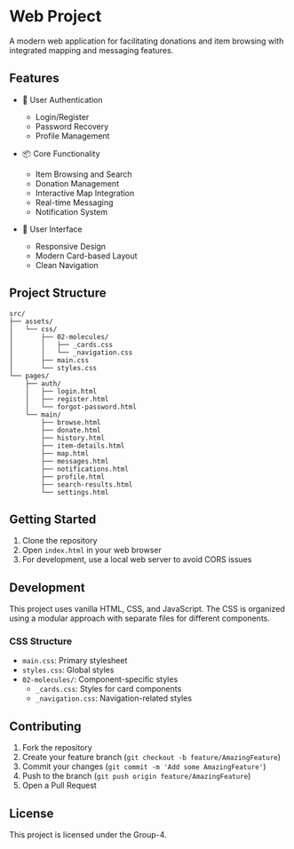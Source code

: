 # Web Project

A modern web application for facilitating donations and item browsing with integrated mapping and messaging features.

## Features

- 🔐 User Authentication
  - Login/Register
  - Password Recovery
  - Profile Management

- 📦 Core Functionality
  - Item Browsing and Search
  - Donation Management
  - Interactive Map Integration
  - Real-time Messaging
  - Notification System

- 💅 User Interface
  - Responsive Design
  - Modern Card-based Layout
  - Clean Navigation

## Project Structure

```
src/
├── assets/
│   └── css/
│       ├── 02-molecules/
│       │   ├── _cards.css
│       │   └── _navigation.css
│       ├── main.css
│       └── styles.css
└── pages/
    ├── auth/
    │   ├── login.html
    │   ├── register.html
    │   └── forgot-password.html
    └── main/
        ├── browse.html
        ├── donate.html
        ├── history.html
        ├── item-details.html
        ├── map.html
        ├── messages.html
        ├── notifications.html
        ├── profile.html
        ├── search-results.html
        └── settings.html
```

## Getting Started

1. Clone the repository
2. Open `index.html` in your web browser
3. For development, use a local web server to avoid CORS issues

## Development

This project uses vanilla HTML, CSS, and JavaScript. The CSS is organized using a modular approach with separate files for different components.

### CSS Structure
- `main.css`: Primary stylesheet
- `styles.css`: Global styles
- `02-molecules/`: Component-specific styles
  - `_cards.css`: Styles for card components
  - `_navigation.css`: Navigation-related styles

## Contributing

1. Fork the repository
2. Create your feature branch (`git checkout -b feature/AmazingFeature`)
3. Commit your changes (`git commit -m 'Add some AmazingFeature'`)
4. Push to the branch (`git push origin feature/AmazingFeature`)
5. Open a Pull Request

## License

This project is licensed under the Group-4. 